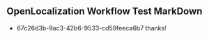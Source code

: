 ## OpenLocalization Workflow Test MarkDown
* 67c26d3b-9ac3-42b6-9533-cd59feeca6b7 
thanks!<!--HONumber=Feb16_HO4-->
